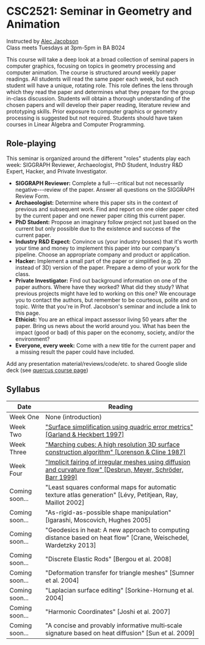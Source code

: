 # CSC2521: Seminar in Geometry and Animation

Instructed by [Alec Jacobson](http://www.cs.toronto.edu/~jacobson/)  
Class meets Tuesdays at 3pm-5pm in BA B024

This course will take a deep look at a broad collection of seminal papers in
computer graphics, focusing on topics in geometry processing and computer
animation. The course is structured around weekly paper readings. All students
will read the same paper each week, but each student will have a unique,
rotating role. This role defines the lens through which they read the paper and
determines what they prepare for the group in-class discussion. Students will
obtain a thorough understanding of the chosen papers and will develop their
paper reading, literature review and prototyping skills.  Prior exposure to
computer graphics or geometry processing is suggested but not required. Students
should have taken courses in Linear Algebra and Computer Programming.

## Role-playing

This seminar is organized around the different "roles" students play each week:
SIGGRAPH Reviewer, Archaeologist, PhD Student, Industry R&D Expert, Hacker, and
Private Investigator.

  - **SIGGRAPH Reviewer:** Complete a full---critical but not necessarily negative---review of the paper. Answer all questions on the SIGGRAPH Review Form.
  - **Archaeologist:** Determine where this paper sits in the context of previous and subsequent work. Find and report on one older paper cited by the current paper and one newer paper citing this current paper.
  - **PhD Student:** Propose an imaginary follow project not just based on the current but only possible due to the existence and success of the current paper.
  - **Industry R&D Expect:** Convince us (your industry bosses) that it's worth your time and money to implement this paper into our company's pipeline. Choose an appropriate company and product or application.
  - **Hacker:** Implement a small part of the paper or simplified (e.g. 2D instead of 3D) version of the paper. Prepare a demo of your work for the class.
  - **Private Investigator:** Find out background information on one of the paper authors. Where have they worked? What did they study? What previous projects might have led to working on this one? We encourage you to contact the authors, but remember to be courteous, polite and on topic. Write that you're in Prof. Jacobson's seminar and include a link to this page.
  - **Ethicist:** You are an ethical impact assessor living 50 years after the paper. Bring us news about the world around you. What has been the impact (good or bad) of this paper on the economy, society, and/or the environment?
  - **Everyone, every week:** Come with a new title for the current paper and a missing result the paper could have included.

Add any presentation material/reviews/code/etc. to shared Google slide deck (see [quercus course page](https://q.utoronto.ca/courses/111359))

## Syllabus

| Date | Reading |
|------|-------|
| Week One | None (introduction) |
| Week Two | ["Surface simplification using quadric error metrics" [Garland & Heckbert 1997]](papers/garland1997.pdf) |
| Week Three | ["Marching cubes: A high resolution 3D surface construction algorithm" [Lorenson & Cline 1987]](papers/lorenson-and-cline-1987.pdf) |
| Week Four | ["Implicit fairing of irregular meshes using diffusion and curvature flow" [Desbrun, Meyer, Schröder, Barr 1999]](papers/desbrun1999.pdf) |
| Coming soon... | "Least squares conformal maps for automatic texture atlas generation" [Lévy, Petitjean, Ray, Maillot 2002] |
| Coming soon... | "As-rigid-as-possible shape manipulation" [Igarashi, Moscovich, Hughes 2005] |
| Coming soon... | "Geodesics in heat: A new approach to computing distance based on heat flow" [Crane, Weischedel, Wardetzky 2013] |
| Coming soon... | "Discrete Elastic Rods" [Bergou et al. 2008]
| Coming soon... | "Deformation transfer for triangle meshes" [Sumner et al. 2004]
| Coming soon... | "Laplacian surface editing" [Sorkine-Hornung et al. 2004]
| Coming soon... | "Harmonic Coordinates" [Joshi et al. 2007]
| Coming soon... | "A concise and provably informative multi‐scale signature based on heat diffusion" [Sun et al. 2009]




